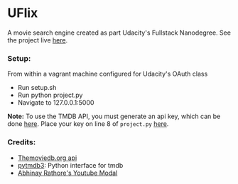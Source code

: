 # UFlix

A movie search engine created as part Udacity's Fullstack Nanodegree. See the project live [here](http://uflix.herokuapp.com/).

### Setup:
From within a vagrant machine configured for Udacity's OAuth class
- Run setup.sh
- Run python project.py
- Navigate to 127.0.0.1:5000

**Note:** To use the TMDB API, you must generate an api key, which can be done [here](https://www.themoviedb.org/documentation/api). Place your key on line 8 of `project.py` [here](https://github.com/kirkbrunson/UFLIX/blob/master/project.py#L8).


### Credits:
- [Themoviedb.org api](https://www.themoviedb.org/documentation/api)
- [pytmdb3](https://github.com/wagnerrp/pytmdb3/): Python interface for tmdb
- [Abhinay Rathore's Youtube Modal](https://github.com/abhinayrathore/Bootstrap-Youtube-Popup-Player-Plugin)
